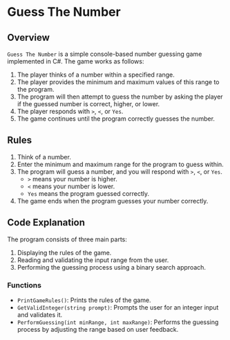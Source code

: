 ﻿# Guess The Number

## Overview

`Guess The Number` is a simple console-based number guessing game implemented in C#. The game works as follows:

1. The player thinks of a number within a specified range.
2. The player provides the minimum and maximum values of this range to the program.
3. The program will then attempt to guess the number by asking the player if the guessed number is correct, higher, or lower.
4. The player responds with `>`, `<`, or `Yes`.
5. The game continues until the program correctly guesses the number.

## Rules

1. Think of a number.
2. Enter the minimum and maximum range for the program to guess within.
3. The program will guess a number, and you will respond with `>`, `<`, or `Yes`.
    - `>` means your number is higher.
    - `<` means your number is lower.
    - `Yes` means the program guessed correctly.
4. The game ends when the program guesses your number correctly.

## Code Explanation

The program consists of three main parts:
1. Displaying the rules of the game.
2. Reading and validating the input range from the user.
3. Performing the guessing process using a binary search approach.

### Functions

- `PrintGameRules()`: Prints the rules of the game.
- `GetValidInteger(string prompt)`: Prompts the user for an integer input and validates it.
- `PerformGuessing(int minRange, int maxRange)`: Performs the guessing process 
by adjusting the range based on user feedback.